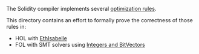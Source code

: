 The Solidity compiler implements several [optimization rules](https://github.com/ethereum/solidity/blob/develop/libevmasm/RuleList.h).

This directory contains an effort to formally prove the correctness of those rules in:

- HOL with [EthIsabelle](https://github.com/ekpyron/eth-isabelle)
- FOL with SMT solvers using [Integers and BitVectors](http://smtlib.cs.uiowa.edu/theories.shtml)

